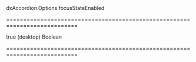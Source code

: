<!--id-->dxAccordion.Options.focusStateEnabled<!--/id-->
===========================================================================
<!--default-->true (desktop)<!--/default-->
<!--type-->Boolean<!--/type-->
===========================================================================

